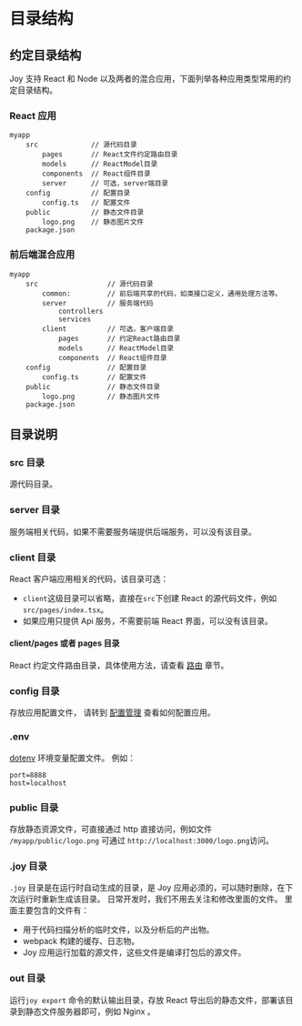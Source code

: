 # 目录结构

## 约定目录结构

Joy 支持 React 和 Node 以及两者的混合应用，下面列举各种应用类型常用的约定目录结构。

### React 应用

```text
myapp
    src             // 源代码目录
        pages       // React文件约定路由目录
        models      // ReactModel目录
        components  // React组件目录
        server      // 可选，server端目录
    config          // 配置目录
        config.ts   // 配置文件
    public          // 静态文件目录
        logo.png    // 静态图片文件
    package.json
```

### 前后端混合应用

```text
myapp
    src                 // 源代码目录
        common:         // 前后端共享的代码，如类接口定义，通用处理方法等。
        server          // 服务端代码
            controllers
            services
        client          // 可选，客户端目录
            pages       // 约定React路由目录
            models      // ReactModel目录
            components  // React组件目录
    config              // 配置目录
        config.ts       // 配置文件
    public              // 静态文件目录
        logo.png        // 静态图片文件
    package.json
```

## 目录说明

### src 目录

源代码目录。

### server 目录

服务端相关代码，如果不需要服务端提供后端服务，可以没有该目录。

### client 目录

React 客户端应用相关的代码，该目录可选：

- `client`这级目录可以省略，直接在`src`下创建 React 的源代码文件，例如`src/pages/index.tsx`。
- 如果应用只提供 Api 服务，不需要前端 React 界面，可以没有该目录。

#### client/pages 或者 pages 目录

React 约定文件路由目录，具体使用方法，请查看 [路由](/joy/basic/joy-fs-router) 章节。

### config 目录

存放应用配置文件， 请转到 [配置管理](/joy/config/config-manage) 查看如何配置应用。

### .env

[dotenv](https://github.com/motdotla/dotenv) 环境变量配置文件。
例如：

```text
port=8888
host=localhost
```

### public 目录

存放静态资源文件，可直接通过 http 直接访问，例如文件 `/myapp/public/logo.png` 可通过 `http://localhost:3000/logo.png`访问。

### .joy 目录

`.joy` 目录是在运行时自动生成的目录，是 Joy 应用必须的，可以随时删除，在下次运行时重新生成该目录。
日常开发时，我们不用去关注和修改里面的文件。
里面主要包含的文件有：

- 用于代码扫描分析的临时文件，以及分析后的产出物。
- webpack 构建的缓存、日志物。
- Joy 应用运行加载的源文件，这些文件是编译打包后的源文件。

### out 目录

运行`joy export` 命令的默认输出目录，存放 React 导出后的静态文件，部署该目录到静态文件服务器即可，例如 Nginx 。
